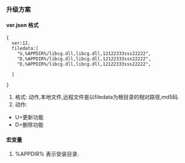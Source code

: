 ### 升级方案

#### ver.json 格式

```
{
  ver:12,
  filedata:[
    "U,%APPDIR%/libcg.dll,libcg.dll,12122333sss22222",
    "D,%APPDIR%/libcg.dll,libcg.dll,12122333sss22222",  
    "D,%APPDIR%/libcg.dll,libcg.dll,12122333sss22222",
 
  ]

}

```
1. 格式:  动作,本地文件,远程文件是以filedata为根目录的相对路径,md5码.
2. 动作:
- U=更新功能
- D=删除功能
 

#### 宏变量
1. %APPDIR% 表示安装目录.

